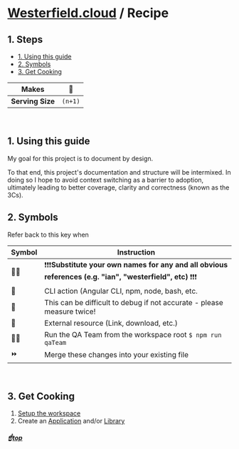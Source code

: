 <!-- omit in toc -->
# [Westerfield.cloud](../README.md) / <b>Recipe</b>

<!-- omit in toc -->
## 1. Steps
- [1. Using this guide](#1-using-this-guide)
- [2. Symbols](#2-symbols)
- [3. Get Cooking](#3-get-cooking)

| Makes            | 🥓       |
| ---------------- | ------- |
| **Serving Size** | `(n+1)` |
<br>

## 1. Using this guide

My goal for this project is to document by design.

To that end, this project's documentation and structure will be intermixed. In doing so I hope to
avoid context switching as a barrier to adoption, ultimately leading to better coverage, clarity and correctness (known as the 3Cs).

## 2. Symbols

Refer back to this key when

| Symbol | Instruction                                                                                              |
| ------ | -------------------------------------------------------------------------------------------------------- |
| 🤦‍♂️      | ❗️❗❗**Substitute your own names for any and all obvious references (e.g. "ian", "westerfield", etc)** ❗❗❗️ |
| 🤖      | CLI action (Angular CLI, npm, node, bash, etc.                                                           |
| 🔬      | This can be difficult to debug if not accurate - please measure twice!                                   |
| 🚪      | External resource (Link, download, etc.)                                                                 |
| 👩‍🔬      | Run the QA Team from the workspace root `$ npm run qaTeam`                                               |
| ⏩      | Merge these changes into your existing file                                                              |

<br>

## 3. Get Cooking

1.  [Setup the workspace](./workspace-setup.md)
2.  Create an [Application](./application-setup.md) and/or [Library](./library-setup.md)

##### <!-- omit in toc --> ☝️[top](#westerfieldcloud--brecipeb)
